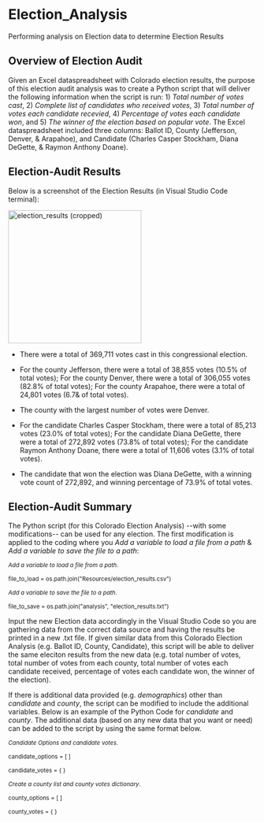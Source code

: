# Election_Analysis
Performing analysis on Election data to determine Election Results 


## Overview of Election Audit 

Given an Excel dataspreadsheet with Colorado election results, the purpose of this election audit analysis was to create a Python script that will deliver the following information when the script is run: 1) *Total number of votes cast*, 2) *Complete list of candidates who received votes*, 3) *Total number of votes each candidate recevied*, 4) *Percentage of votes each candidate won*, and 5) *The winner of the election based on popular vote*. The Excel dataspreadsheet included three columns: Ballot ID, County (Jefferson, Denver, & Arapahoe), and Candidate (Charles Casper Stockham, Diana DeGette, & Raymon Anthony Doane).


## Election-Audit Results 

Below is a screenshot of the Election Results (in Visual Studio Code terminal):

<img width="270" alt="election_results (cropped)" src="https://user-images.githubusercontent.com/107021231/177129529-39c6c4ce-f1ff-4c3f-9c5a-ae55a6231463.png">

* There were a total of 369,711 votes cast in this congressional election.

* For the county Jefferson, there were a total of 38,855 votes (10.5% of total votes);
  For the county Denver, there were a total of 306,055 votes (82.8% of total votes);
  For the county Arapahoe, there were a total of 24,801 votes (6.7& of total votes).
  
* The county with the largest number of votes were Denver. 

* For the candidate Charles Casper Stockham, there were a total of 85,213 votes (23.0% of total votes);
  For the candidate Diana DeGette, there were a total of 272,892 votes (73.8% of total votes);
  For the candidate Raymon Anthony Doane, there were a total of 11,606 votes (3.1% of total votes).
  
* The candidate that won the election was Diana DeGette, with a winning vote count of 272,892, and winning percentage of 73.9% of total votes.



## Election-Audit Summary 

The Python script (for this Colorado Election Analysis) --with some modifications-- can be used for any election. The first modification is applied to the coding where you *Add a variable to load a file from a path* & *Add a variable to save the file to a path*:

<sub> *Add a variable to load a file from a path*.
  
<sub> file_to_load = os.path.join("Resources/election_results.csv")
  
<sub> *Add a variable to save the file to a path*.
  
<sub> file_to_save = os.path.join("analysis", "election_results.txt") </sub>
  

Input the new Election data accordingly in the Visual Studio Code so you are gathering data from the correct data source and having the results be printed in a new .txt file. If given similar data from this Colorado Election Analysis (e.g. Ballot ID, County, Candidate), this script will be able to deliver the same eleciton results from the new data (e.g. total number of votes, total number of votes from each county, total number of votes each candidate received, percentage of votes each candidate won, the winner of the election). 
  
If there is additional data provided (e.g. *demographics*) other than *candidate* and *county*, the script can be modified to include the additional variables. Below is an example of the Python Code for *candidate* and *county*. The additional data (based on any new data that you want or need) can be added to the script by using the same format below. 
  
<sub> *Candidate Options and candidate votes*.
  
<sub> candidate_options = [  ]
  
<sub> candidate_votes = {  } 

<sub> *Create a county list and county votes dictionary*.
  
<sub> county_options = [  ]
  
<sub> county_votes = {  } 



